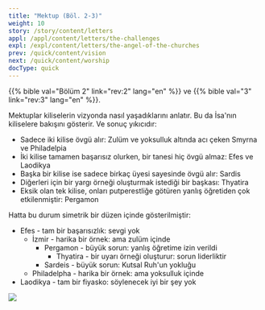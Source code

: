 ```yaml
---
title: "Mektup (Böl. 2-3)"
weight: 10
story: /story/content/letters
appl: /appl/content/letters/the-challenges
expl: /expl/content/letters/the-angel-of-the-churches
prev: /quick/content/vision
next: /quick/content/worship
docType: quick
---
```


{{% bible val="Bölüm 2" link="rev:2" lang="en" %}} ve {{% bible val="3" link="rev:3" lang="en" %}}.

Mektuplar kiliselerin vizyonda nasıl yaşadıklarını anlatır. Bu da İsa'nın kiliselere bakışını gösterir. Ve sonuç yıkıcıdır:
- Sadece iki kilise övgü alır: Zulüm ve yoksulluk altında acı çeken Smyrna ve Philadelpia
- İki kilise tamamen başarısız olurken, bir tanesi hiç övgü almaz: Efes ve Laodikya
- Başka bir kilise ise sadece birkaç üyesi sayesinde övgü alır: Sardis
- Diğerleri için bir yargı örneği oluşturmak istediği bir başkası: Thyatira
- Eksik olan tek kilise, onları putperestliğe götüren yanlış öğretiden çok etkilenmiştir: Pergamon

Hatta bu durum simetrik bir düzen içinde gösterilmiştir:
- Efes - tam bir başarısızlık: sevgi yok
    - İzmir - harika bir örnek: ama zulüm içinde
        - Pergamon - büyük sorun: yanlış öğretime izin verildi
            - Thyatira - bir uyarı örneği oluşturur: sorun liderliktir
        - Sardeis - büyük sorun: Kutsal Ruh'un yokluğu
    - Philadelpha - harika bir örnek: ama yoksulluk içinde
- Laodikya - tam bir fiyasko: söylenecek iyi bir şey yok

![](/images/Churches_tr.jpg)
